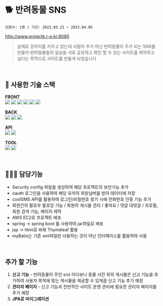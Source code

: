 # 🐕 반려동물 SNS <Pets>

`인원수: 1명 / 기간: 2023.03.21 ~ 2023.04.05`

http://www.projectk.r-e.kr:8080


> 실제로 강아지를 키우고 있는데 사람이 주가 아닌 반려동물이 주가 되는 SNS를 만들어 반려동물들의 일상을 서로 공유하고 확인 할 수 있는 사이트를 제작하고 싶다는 목적으로 사이트를 만들게 되었습니다
> 
<br>



## 📌 사용한 기술 스택

**FRONT** <br>
<img src="https://img.shields.io/badge/html5-E34F26?style=for-the-badge&logo=html5&logoColor=white"> <img src="https://img.shields.io/badge/css-1572B6?style=for-the-badge&logo=css3&logoColor=white"> <img src="https://img.shields.io/badge/javascript-F7DF1E?style=for-the-badge&logo=javascript&logoColor=black"> <img src="https://img.shields.io/badge/thymeleaf-005F0F?style=for-the-badge&logo=thymeleaf&logoColor=black"> <img src="https://img.shields.io/badge/jquery-0769AD?style=for-the-badge&logo=jquery&logoColor=black"> <img src="https://img.shields.io/badge/AJAX-005F0F?style=for-the-badge&logo=logoColor=black">

**BACK** <br>
<img src="https://img.shields.io/badge/java-007396?style=for-the-badge&logo=java&logoColor=white"> <img src="https://img.shields.io/badge/spring-6DB33F?style=for-the-badge&logo=spring&logoColor=white"> <img src="https://img.shields.io/badge/MyBatis-6DB33F?style=for-the-badge&logo=&logoColor=white"> 

**API**  <br>
<img src="https://img.shields.io/badge/googleLogin-4285F4?style=for-the-badge&logo=google&logoColor=white"> <img src="https://img.shields.io/badge/coolSMS-4285F4?style=for-the-badge&logo=&logoColor=white">

**TOOL** <br>
<img src="https://img.shields.io/badge/intellijidea-000000?style=for-the-badge&logo=intellijidea&logoColor=white"> <img src="https://img.shields.io/badge/visualstudiocode-007ACC?style=for-the-badge&logo=visualstudiocode&logoColor=white">

<br>

## 👩🏻‍💻 담당기능

- Security config 파일을 생성하여 해당 프로젝트의 보안기능 추가
- oauth 로그인을 사용하여 해당 유저의 회원넘버를 받아 데이터에 저장
- coolSMS API를 활용하여 로그인/비밀번호 찾기 시에 전화번호 인증 기능 추가
- 회원간의 팔로우 팔로잉 기능 / 회원의 게시물 관리 / 좋아요 / 댓글 대댓글 / 프로필, 회원 검색 기능, 페이지 제작
- AWS EC2로 프로젝트 배포
- spring → spring boot 를 사용하여 jar파일로 배포
- jsp → html로 바꿔 Thymeleaf 활용
- myBatis는 기존 xml파일만 사용하는 것이 아닌 인터페이스를 활용하여 사용

<br>

## 추가 할 기능

1. **신고 기능** - 반려동물이 주인 sns 이다보니 동물 사진 외의 게시물은 신고 기능을 추가하여 사용자 목적에 맞는 게시물을 제공할 수 있게끔 신고 기능 추가 예정
2. **관리자 페이지** - 신고 기능과 전반적인 사이트 운영 관리에 필요한 관리자 페이지를 추가 예정
3. **JPA로 마이그레이션**
